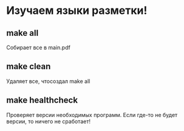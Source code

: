 # Изучаем языки разметки!

## make all
Собирает все в main.pdf

## make clean 
Удаляет все, чтосоздал make all

## make healthcheck

Проверяет версии необходимых программ. Если где-то не будет версии, то ничего не сработает!
